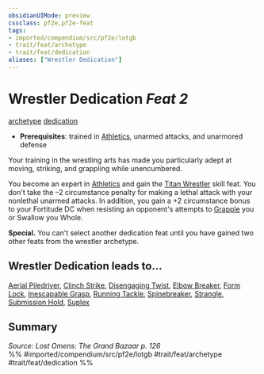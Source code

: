 ```yaml
---
obsidianUIMode: preview
cssclass: pf2e,pf2e-feat
tags:
- imported/compendium/src/pf2e/lotgb
- trait/feat/archetype
- trait/feat/dedication
aliases: ["Wrestler Dedication"]
---
```

# Wrestler Dedication  *Feat 2*  
[archetype](archetype.md)  [dedication](dedication.md)  

- **Prerequisites**: trained in [Athletics](../skills.md#Athletics), unarmed attacks, and unarmored defense

Your training in the wrestling arts has made you particularly adept at moving, striking, and grappling while unencumbered.

You become an expert in [Athletics](../skills.md#Athletics) and gain the [Titan Wrestler](titan-wrestler.md) skill feat. You don't take the –2 circumstance penalty for making a lethal attack with your nonlethal unarmed attacks. In addition, you gain a +2 circumstance bonus to your Fortitude DC when resisting an opponent's attempts to [Grapple](rules/actions/grapple.md) you or Swallow you Whole.

**Special.** You can't select another dedication feat until you have gained two other feats from the wrestler archetype.

## Wrestler Dedication leads to...

[Aerial Piledriver](aerial-piledriver-lotgb.md), [Clinch Strike](clinch-strike-lotgb.md), [Disengaging Twist](disengaging-twist-lotgb.md), [Elbow Breaker](elbow-breaker-lotgb.md), [Form Lock](form-lock-lotgb.md), [Inescapable Grasp](inescapable-grasp-lotgb.md), [Running Tackle](running-tackle-lotgb.md), [Spinebreaker](spinebreaker-lotgb.md), [Strangle](strangle-lotgb.md), [Submission Hold](submission-hold-lotgb.md), [Suplex](suplex-lotgb.md)

## Summary

*Source: Lost Omens: The Grand Bazaar p. 126*  
%% #imported/compendium/src/pf2e/lotgb #trait/feat/archetype #trait/feat/dedication %%